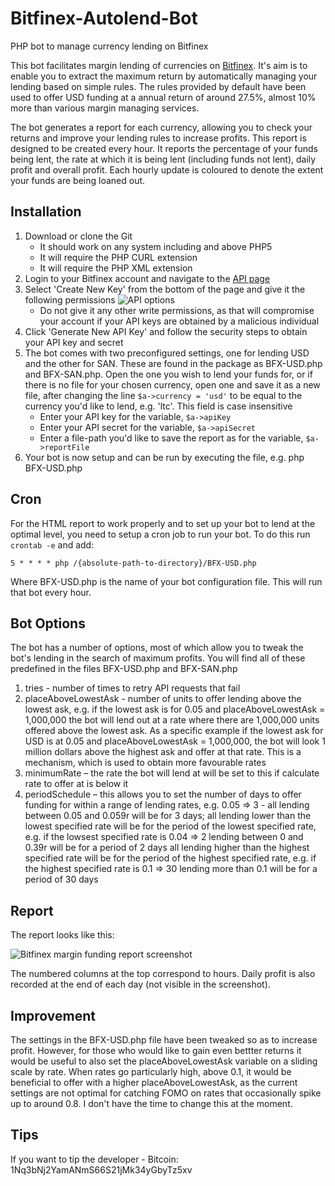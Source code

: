 # Bitfinex-Autolend-Bot
PHP bot to manage currency lending on Bitfinex

This bot facilitates margin lending of currencies on [Bitfinex](http://bitfinex.whalepool.io). It's aim is to enable you to extract the maximum return by automatically managing your lending based on simple rules. The rules provided by default have been used to offer USD funding at a annual return of around 27.5%, almost 10% more than various margin managing services.

The bot generates a report for each currency, allowing you to check your returns and improve your lending rules to increase profits. This report is designed to be created every hour. It reports the percentage of your funds being lent, the rate at which it is being lent (including funds not lent), daily profit and overall profit. Each hourly update is coloured to denote the extent your funds are being loaned out.

## Installation

1. Download or clone the Git
   * It should work on any system including and above PHP5
   * It will require the PHP CURL extension
   * It will require the PHP XML extension
2. Login to your Bitfinex account and navigate to the [API page](http://bitfinex.com/api)
3. Select 'Create New Key' from the bottom of the page and give it the following permissions ![API options](https://s14.postimg.org/jummsxmpt/Screenshot_at_2018-01-22_22-35-33.png)
   * Do not give it any other write permissions, as that will compromise your account if your API keys are obtained by a malicious individual
4. Click 'Generate New API Key' and follow the security steps to obtain your API key and secret
5. The bot comes with two preconfigured settings, one for lending USD and the other for SAN. These are found in the package as BFX-USD.php and BFX-SAN.php. Open the one you wish to lend your funds for, or if there is no file for your chosen currency, open one and save it as a new file, after changing the line ```$a->currency = 'usd'``` to be equal to the currency you'd like to lend, e.g. 'ltc'. This field is case insensitive
   * Enter your API key for the variable, ```$a->apiKey```
   * Enter your API secret for the variable, ```$a->apiSecret```
   * Enter a file-path you'd like to save the report as for the variable, ```$a->reportFile```
6. Your bot is now setup and can be run by executing the file, e.g. php BFX-USD.php

## Cron

For the HTML report to work properly and to set up your bot to lend at the optimal level, you need to setup a cron job to run your bot. To do this run ```crontab -e``` and add:

```5 * * * * php /{absolute-path-to-directory}/BFX-USD.php```

Where BFX-USD.php is the name of your bot configuration file. This will run that bot every hour.

## Bot Options

The bot has a number of options, most of which allow you to tweak the bot's lending in the search of maximum profits. You will find all of these predefined in the files BFX-USD.php and BFX-SAN.php

1. tries - number of times to retry API requests that fail
2. placeAboveLowestAsk - number of units to offer lending above the lowest ask, e.g. if the lowest ask is for 0.05 and placeAboveLowestAsk = 1,000,000 the bot will lend out at a rate where there are 1,000,000 units offered above the lowest ask. As a specific example if the lowest ask for USD is at 0.05 and placeAboveLowestAsk = 1,000,000, the bot will look 1 million dollars above the highest ask and offer at that rate. This is a mechanism, which is used to obtain more favourable rates
3. minimumRate – the rate the bot will lend at will be set to this if calculate rate to offer at is below it
4. periodSchedule – this allows you to set the number of days to offer funding for within a range of lending rates, e.g. 0.05 => 3 - all lending between 0.05 and 0.059r will be for 3 days; all lending lower than the lowest specified rate will be for the period of the lowest specified rate, e.g. if the lowsest specified rate is 0.04 => 2 lending between 0 and 0.39r will be for a period of 2 days all lending higher than the highest specified rate will be for the period of the highest specified rate, e.g. if the highest specified rate is 0.1 => 30 lending more than 0.1 will be for a period of 30 days

## Report

The report looks like this:

![Bitfinex margin funding report screenshot](https://s13.postimg.org/6adzx7asn/image.png)

The numbered columns at the top correspond to hours. Daily profit is also recorded at the end of each day (not visible in the screenshot).

## Improvement

The settings in the BFX-USD.php file have been tweaked so as to increase profit. However, for those who would like to gain even bettter returns it would be useful to also set the placeAboveLowestAsk variable on a sliding scale by rate. When rates go particularly high, above 0.1, it would be beneficial to offer with a higher placeAboveLowestAsk, as the current settings are not optimal for catching FOMO on rates that occasionally spike up to around 0.8. I don't have the time to change this at the moment.

## Tips

If you want to tip the developer - Bitcoin: 1Nq3bNj2YamANmS66S21jMk34yGbyTz5xv




